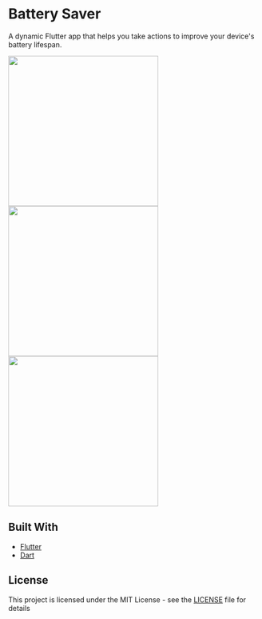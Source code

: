 # Battery Saver

A dynamic Flutter app that helps you take actions to improve your device's battery lifespan.
<p float="left">
  <img src="https://user-images.githubusercontent.com/48163435/101994799-55117a80-3c93-11eb-865f-4ba062cd6013.png" width="300" />
  <img src="https://user-images.githubusercontent.com/48163435/101994801-56db3e00-3c93-11eb-9e1a-76db0fa6255c.png" width="300" />
  <img src="https://user-images.githubusercontent.com/48163435/101994800-5642a780-3c93-11eb-8e7c-21c2ae0b8da9.png" width="300" /> 
</p>

## Built With
* [Flutter](https://flutter.dev/)
* [Dart](https://dart.dev/)

## License
This project is licensed under the MIT License - see the [LICENSE](LICENSE) file for details
